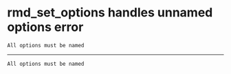 # rmd_set_options handles unnamed options error

    All options must be named

---

    All options must be named

